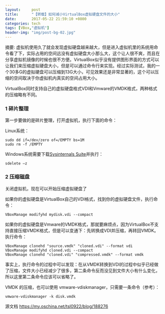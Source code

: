 ```yaml
---
layout:     post
title:      "【转载】如何减小VirtualBox虚拟硬盘文件的大小"
date:       2017-05-22 21:59:10 +0800
categories: tech
tags: [VBox,"虚拟机"]
header-img: "img/post-bg-02.jpg"
---
```


摘要: 虚拟机使用久了就会发现虚拟硬盘越来越大，但是进入虚拟机里的系统用命令看了下，实际占用的空间远没有虚拟硬盘大小那么大，这个让人很不爽，而且在分享虚拟机镜像的时候也很不方便。VirtualBox似乎没有提供图形界面的方式可以让我们来压缩虚拟硬盘大小，但是可以通过命令行来实现。经过实际测试，我的一个30多G的虚拟硬盘可以压缩到13G大小，可见效果还是非常显著的，这个可以压缩的空间取决于你虚拟机内真实的空间占用大小。

VirtualBox同时支持自己的虚拟硬盘格式VDI和Vmware的VMDK格式，两种格式的压缩略有不同。

### 1 碎片整理
第一步要做的是碎片整理，打开虚拟机，执行下面的命令：

Linux系统：
```console
sudo dd if=/dev/zero of=/EMPTY bs=1M
sudo rm -f /EMPTY
```
Windows系统需要下载[Sysinternals Suite](http://technet.microsoft.com/en-us/sysinternals/bb842062.aspx)并执行：
```shell
sdelete –z
```
### 2 压缩磁盘
关闭虚拟机，现在可以开始压缩虚拟硬盘了

如果你的虚拟硬盘是VirtualBox自己的VDI格式，找到你的虚拟硬盘文件，执行命令：
```console
VBoxManage modifyhd mydisk.vdi --compact
```
如果你的虚拟硬盘是Vmware的VMDK格式，那就要麻烦点，因为VirtualBox不支持直接压缩VMDK格式，但是可以变通下：先转换成VDI并压缩，再转回VMDK。执行命令：
```console
VBoxManage clonehd "source.vmdk" "cloned.vdi" --format vdi
VBoxManage modifyhd cloned.vdi --compact
VBoxManage clonehd "cloned.vdi" "compressed.vmdk" --format vmdk
```
事实上，执行命令的过程中可以发现：在从VMDK转换到VDI的过程中似乎已经做了压缩，文件大小已经减少了很多，第二条命令反而没见到文件大小有什么变化，所以这里第二条命令应该可以省略了。

VMDK 的压缩，也可以使用 vmware-vdiskmanager，只需要一条命令（参考）：
```console
vmware-vdiskmanager -k disk.vmdk
```

源文档 <https://my.oschina.net/tsl0922/blog/188276>
